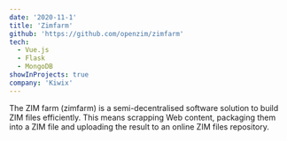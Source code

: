 ```yaml
---
date: '2020-11-1'
title: 'Zimfarm'
github: 'https://github.com/openzim/zimfarm'
tech:
  - Vue.js
  - Flask
  - MongoDB
showInProjects: true
company: 'Kiwix'
---
```


The ZIM farm (zimfarm) is a semi-decentralised software solution to build ZIM files efficiently. This means scrapping Web content, packaging them into a ZIM file and uploading the result to an online ZIM files repository.

